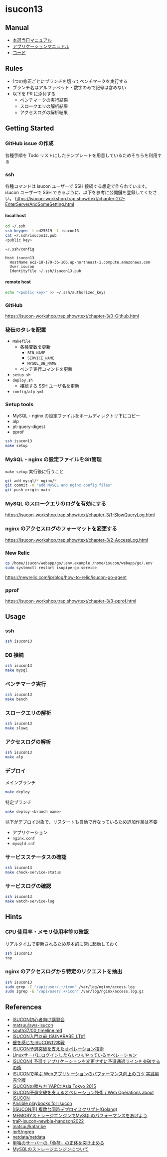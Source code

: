# isucon13

## Manual

- [本選当日マニュアル](https://github.com/isucon/isucon13/blob/main/docs/cautionary_note.md)
- [アプリケーションマニュアル](https://github.com/isucon/isucon13/blob/main/docs/isupipe.md)
- [コード](https://github.com/isucon/isucon13)

## Rules

- 1つの修正ごとにブランチを切ってベンチマークを実行する
- ブランチ名はアルファベット・数字のみで記号は含めない
- 以下を PR に添付する
  - ベンチマークの実行結果
  - スロークエリの解析結果
  - アクセスログの解析結果

## Getting Started

### GitHub issue の作成

各種手順を Todo リストにしたテンプレートを用意しているためそちらを利用する

### ssh

各種コマンドは isucon ユーザーで SSH 接続する想定で作られています。
isucon ユーザーで SSH できるように、以下を参考に公開鍵を登録してください。
https://isucon-workshop.trap.show/text/chapter-2/2-EnterServerAndSomeSetting.html

#### local host

```sh
cd ~/.ssh
ssh-keygen -t ed25519 -f isucon13
cat ~/.ssh/isucon13.pub
<public key>
```

`~/.ssh/config`

```
Host isucon13
  HostName ec2-18-179-36-166.ap-northeast-1.compute.amazonaws.com
  User isucon
  IdentityFile ~/.ssh/isucon13.pub
```

#### remote host

```sh
echo "<public key>" >> ~/.ssh/authorized_keys
```

### GitHub

https://isucon-workshop.trap.show/text/chapter-3/0-Github.html

### 秘伝のタレを配置

- `Makefile`
  - 各種変数を更新
    - `BIN_NAME`
    - `SERVICE_NAME`
    - `MYSQL_DB_NAME`
  - ベンチ実行コマンドを更新
- `setup.sh`
- `deploy.sh`
  - 接続する SSH ユーザ名を更新
- `config/alp.yml`

### Setup tools

- MySQL・nginx の設定ファイルをホームディレクトリ下にコピー
- alp
- pt-query-digest
- pprof

```sh
ssh isucon13
make setup
```

### MySQL・nginx の設定ファイルをGit管理

`make setup` 実行後に行うこと

```sh
git add mysql/* nginx/*
git commit -m "add MySQL and nginx config files"
git push origin main
```

### MySQL のスロークエリのログを有効にする

https://isucon-workshop.trap.show/text/chapter-3/1-SlowQueryLog.html

### nginx のアクセスログのフォーマットを変更する

https://isucon-workshop.trap.show/text/chapter-3/2-AccessLog.html

### New Relic

```sh
cp /home/isucon/webapp/go/.env.example /home/isucon/webapp/go/.env
sudo systemctl restart isupipe-go.service
```

https://newrelic.com/jp/blog/how-to-relic/isucon-go-agent


### pprof

https://isucon-workshop.trap.show/text/chapter-3/3-pprof.html

## Usage

### ssh

```sh
ssh isucon13
```

### DB 接続

```sh
ssh isucon13
make mysql
```

### ベンチマーク実行

```sh
ssh isucon13
make bench
```

### スロークエリの解析

```sh
ssh isucon13
make slowq
```

### アクセスログの解析

```sh
ssh isucon13
make alp
```

### デプロイ

メインブランチ

```sh
make deploy
```

特定ブランチ

```sh
make deploy-<branch name>
```

以下がデプロイ対象で、リスタートも自動で行なっているため追加作業は不要

- アプリケーション
- `nginx.conf`
- `mysqld.cnf`

### サービスステータスの確認

```sh
ssh isucon13
make check-service-status
```

### サービスログの確認

```sh
ssh isucon13
make watch-service-log
```

## Hints

### CPU 使用率・メモリ使用率等の確認

リアルタイムで更新されるため基本的に常に起動しておく

```sh
ssh isucon13
top
```

### nginx のアクセスログから特定のリクエストを抽出

```sh
ssh isucon13
sudo grep -E "/api/user/.+/icon" /var/log/nginx/access.log
sudo zgrep -E "/api/user/.+/icon" /var/log/nginx/access.log.gz
```

## References

- [ISUCON初心者向け講習会](https://isucon-workshop.trap.show/)
- [matsuu/aws-isucon](https://github.com/matsuu/aws-isucon)
- [south37/00_timeline.md](https://gist.github.com/south37/d4a5a8158f49e067237c17d13ecab12a)
- [ISUCON入門以前_ISUNARABE_LT#1](https://speakerdeck.com/sadnessojisan/isuconru-men-yi-qian-isunarabe-lt-number-1)
- [壁を感じたISUCON12本戦](https://poyo.hatenablog.jp/entry/2022/08/28/191329)
- [ISUCON予選突破を支えたオペレーション技術](https://blog.yuuk.io/entry/web-operations-isucon)
- [Linuxサーバにログインしたらいつもやっているオペレーション](https://blog.yuuk.io/entry/linux-server-operations)
- [ISUCON4 予選でアプリケーションを変更せずに予選通過ラインを突破するの術](https://kazeburo.hatenablog.com/entry/2014/10/14/170129)
- [ISUCONで学ぶ Webアプリケーションのパフォーマンス向上のコツ 実践編 完全版](https://www.slideshare.net/slideshow/isucon-summerclass2014action2final/38224673)
- [ISUCONの勝ち方 YAPC::Asia Tokyo 2015](https://www.slideshare.net/slideshow/isucon-yapcasia-tokyo-2015/51993443)
- [ISUCON予選突破を支えるオペレーション技術 / Web Operations about ISUCON](https://speakerdeck.com/yuukit/web-operations-about-isucon)
- [Ansible playbooks for isucon](https://github.com/pddg/isu12f)
- [[ISUCON用] 複数台同時デプロイスクリプト(Golang)](https://qiita.com/momotaro98/items/694000dfb736d0316441)
- [MEMORYストレージエンジンでMySQLのパフォーマンスをあげよう](https://qiita.com/hirose-ma/items/c4a10d31a47a5421bb9c)
- [traP-isucon-newbie-handson2022](https://github.com/oribe1115/traP-isucon-newbie-handson2022)
- [matsuu/kataribe](https://github.com/matsuu/kataribe)
- [jpr5/ngrep](https://github.com/jpr5/ngrep/)
- [netdata/netdata](https://github.com/netdata/netdata)
- [単独のサーバーの「負荷」の正体を突き止める](https://tetsuyai.hatenablog.com/entry/20120105/1325750731)
- [MySQLのストレージエンジンについて](https://qiita.com/ishishow/items/280a9d049b8f7bcbc14a)

